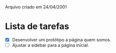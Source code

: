 Arquivo criado em 24/04/2001

# Lista de tarefas
- [x] Desenvolver um protótipo a página quem somos.
- [ ] Ajustar a sidebar para a página inicial.
